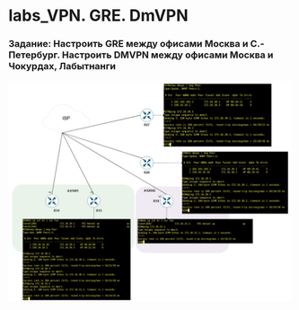 # labs_VPN. GRE. DmVPN

###  Задание: Настроить GRE между офисами Москва и С.-Петербург. Настроить DMVPN между офисами Москва и Чокурдах, Лабытнанги

![](https://github.com/gerasev1992/otus_NEP_24-25/blob/main/labs/DMVPN/2025-04-13_22-15-10.png)
